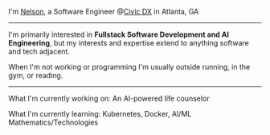 I'm [Nelson](https://nelsonrodriguez.me/), a Software Engineer @[Civic DX](https://www.civicdx.com/) in Atlanta, GA

--- 

I'm primarily interested in **Fullstack Software Development and AI Engineering**, but my interests and expertise extend to anything software and tech adjacent. 

When I'm not working or programming I'm usually outside running, in the gym, or reading. 

---

What I'm currently working on: An AI-powered life counselor

What I'm currently learning: Kubernetes, Docker, AI/ML Mathematics/Technologies

